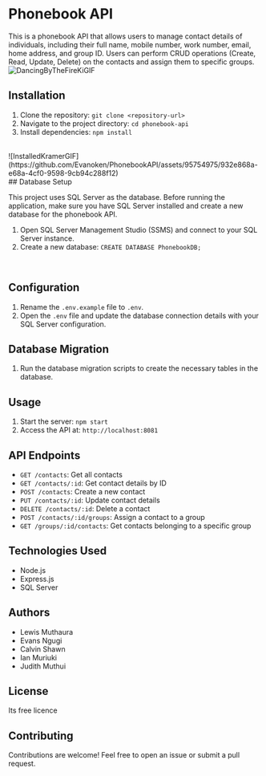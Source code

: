 # Phonebook API

This is a phonebook API that allows users to manage contact details of individuals, including their full name, mobile number, work number, email, home address, and group ID. Users can perform CRUD operations (Create, Read, Update, Delete) on the contacts and assign them to specific groups.
<br>
![DancingByTheFireKiGIF](https://github.com/Evanoken/PhonebookAPI/assets/95754975/9bd19b21-9223-4168-ac49-7320e349a432)
<br>

## Installation

1. Clone the repository: `git clone <repository-url>`
2. Navigate to the project directory: `cd phonebook-api`
3. Install dependencies: `npm install`
<br>
![InstalledKramerGIF](https://github.com/Evanoken/PhonebookAPI/assets/95754975/932e868a-e68a-4cf0-9598-9cb94c288f12)
<br>
## Database Setup

This project uses SQL Server as the database. Before running the application, make sure you have SQL Server installed and create a new database for the phonebook API.

1. Open SQL Server Management Studio (SSMS) and connect to your SQL Server instance.
2. Create a new database: `CREATE DATABASE PhonebookDB;`
<br>

## Configuration

1. Rename the `.env.example` file to `.env`.
2. Open the `.env` file and update the database connection details with your SQL Server configuration.


## Database Migration

1. Run the database migration scripts to create the necessary tables in the database.


## Usage

1. Start the server: `npm start`
2. Access the API at: `http://localhost:8081`

## API Endpoints

- `GET /contacts`: Get all contacts
- `GET /contacts/:id`: Get contact details by ID
- `POST /contacts`: Create a new contact
- `PUT /contacts/:id`: Update contact details
- `DELETE /contacts/:id`: Delete a contact
- `POST /contacts/:id/groups`: Assign a contact to a group
- `GET /groups/:id/contacts`: Get contacts belonging to a specific group

## Technologies Used

- Node.js
- Express.js
- SQL Server

## Authors

- Lewis Muthaura
- Evans Ngugi
- Calvin Shawn
- Ian Muriuki
- Judith Muthui

## License

Its free licence

## Contributing

Contributions are welcome! Feel free to open an issue or submit a pull request.

